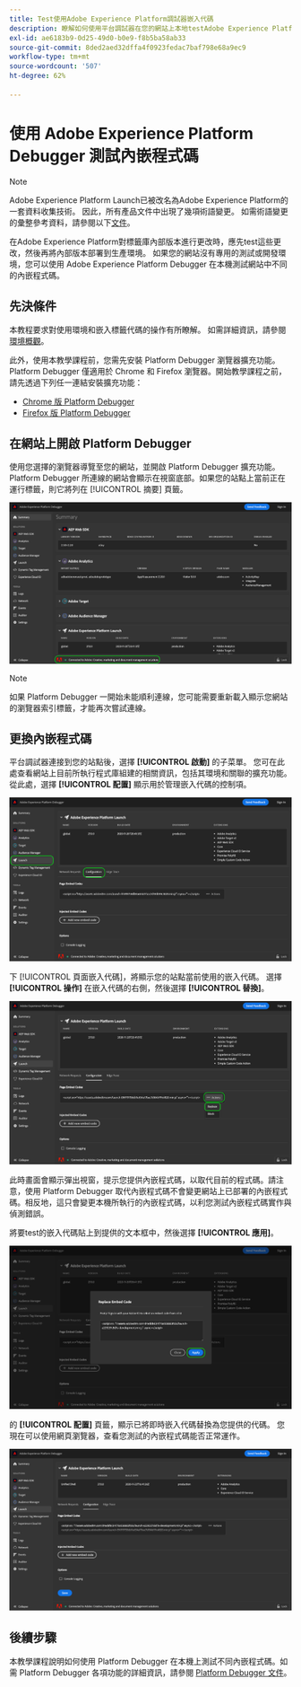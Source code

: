```yaml
---
title: Test使用Adobe Experience Platform調試器嵌入代碼
description: 瞭解如何使用平台調試器在您的網站上本地testAdobe Experience Platform的不同嵌入代碼。
exl-id: ae6183b9-0d25-49d0-b0e9-f8b5ba58ab33
source-git-commit: 8ded2aed32dffa4f0923fedac7baf798e68a9ec9
workflow-type: tm+mt
source-wordcount: '507'
ht-degree: 62%

---
```


# 使用 Adobe Experience Platform Debugger 測試內嵌程式碼

>[!NOTE]
>
>Adobe Experience Platform Launch已被改名為Adobe Experience Platform的一套資料收集技術。 因此，所有產品文件中出現了幾項術語變更。 如需術語變更的彙整參考資料，請參閱以下[文件](../../term-updates.md)。

在Adobe Experience Platform對標籤庫內部版本進行更改時，應先test這些更改，然後再將內部版本部署到生產環境。 如果您的網站沒有專用的測試或開發環境，您可以使用 Adobe Experience Platform Debugger 在本機測試網站中不同的內嵌程式碼。

## 先決條件

本教程要求對使用環境和嵌入標籤代碼的操作有所瞭解。 如需詳細資訊，請參閱[環境概觀](./environments.md)。

此外，使用本教學課程前，您需先安裝 Platform Debugger 瀏覽器擴充功能。Platform Debugger 僅適用於 Chrome 和 Firefox 瀏覽器。開始教學課程之前，請先透過下列任一連結安裝擴充功能：

* [Chrome 版 Platform Debugger](https://chrome.google.com/webstore/detail/adobe-experience-platform/bfnnokhpnncpkdmbokanobigaccjkpob)
* [Firefox 版 Platform Debugger](https://addons.mozilla.org/zh-TW/firefox/addon/adobe-experience-platform-dbg/)

## 在網站上開啟 Platform Debugger

使用您選擇的瀏覽器導覽至您的網站，並開啟 Platform Debugger 擴充功能。Platform Debugger 所連線的網站會顯示在視窗底部。如果您的站點上當前正在運行標籤，則它將列在 [!UICONTROL 摘要] 頁籤。

![](./images/embed-code-testing/summary.png)

>[!NOTE]
>
>如果 Platform Debugger 一開始未能順利連線，您可能需要重新載入顯示您網站的瀏覽器索引標籤，才能再次嘗試連線。

## 更換內嵌程式碼

平台調試器連接到您的站點後，選擇 **[!UICONTROL 啟動]** 的子菜單。 您可在此處查看網站上目前所執行程式庫組建的相關資訊，包括其環境和關聯的擴充功能。從此處，選擇 **[!UICONTROL 配置]** 顯示用於管理嵌入代碼的控制項。

![](./images/embed-code-testing/launch-tab.png)

下 [!UICONTROL 頁面嵌入代碼]，將顯示您的站點當前使用的嵌入代碼。 選擇 **[!UICONTROL 操作]** 在嵌入代碼的右側，然後選擇 **[!UICONTROL 替換]**。

![](./images/embed-code-testing/replace.png)

此時畫面會顯示彈出視窗，提示您提供內嵌程式碼，以取代目前的程式碼。請注意，使用 Platform Debugger 取代內嵌程式碼不會變更網站上已部署的內嵌程式碼。相反地，這只會變更本機所執行的內嵌程式碼，以利您測試內嵌程式碼實作與偵測錯誤。

將要test的嵌入代碼貼上到提供的文本框中，然後選擇 **[!UICONTROL 應用]**。

![](./images/embed-code-testing/paste-code.png)

的 **[!UICONTROL 配置]** 頁籤，顯示已將即時嵌入代碼替換為您提供的代碼。 您現在可以使用網頁瀏覽器，查看您測試的內嵌程式碼能否正常運作。

![](./images/embed-code-testing/code-replaced.png)

## 後續步驟

本教學課程說明如何使用 Platform Debugger 在本機上測試不同內嵌程式碼。如需 Platform Debugger 各項功能的詳細資訊，請參閱 [Platform Debugger 文件](../../../debugger/home.md)。
